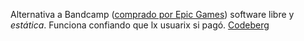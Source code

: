 Alternativa a Bandcamp ([comprado por Epic Games](https://blog.bandcamp.com/2022/03/02/bandcamp-is-joining-epic/)) software libre y _estática_. Funciona confiando que lx usuarix si pagó. [Codeberg](https://codeberg.org/simonrepp/faircamp)
